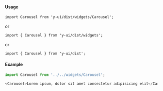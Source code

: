 #### Usage

```markdown
import Carousel from 'y-ui/dist/widgets/Carousel';
```

or

```markdown
import { Carousel } from 'y-ui/dist/widgets';
```

or

```markdown
import { Carousel } from 'y-ui/dist';
```

#### Example

```js
import Carousel from '../../widgets/Carousel';

<Carousel>Lorem ipsum, dolor sit amet consectetur adipisicing elit</Carousel>;
```
